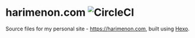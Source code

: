 # harimenon.com ![CircleCI](https://img.shields.io/circleci/build/github/floydpink/harimenon.com/main)

Source files for my personal site - https://harimenon.com, built using [Hexo](https://hexo.io).
